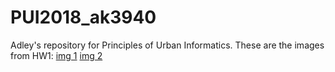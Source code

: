 # PUI2018_ak3940
Adley's repository for Principles of Urban Informatics.
These are the images from HW1: 
[img 1](HW1/HW1_1.png)
[img 2](HW1/HW1_2.png)
